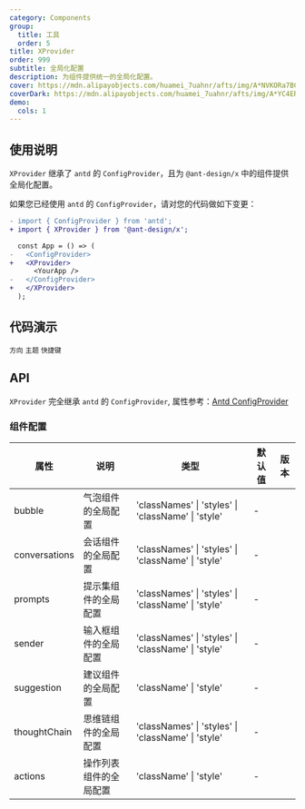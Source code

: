 ```yaml
---
category: Components
group:
  title: 工具
  order: 5
title: XProvider
order: 999
subtitle: 全局化配置
description: 为组件提供统一的全局化配置。
cover: https://mdn.alipayobjects.com/huamei_7uahnr/afts/img/A*NVKORa7BCVwAAAAAAAAAAAAADrJ8AQ/original
coverDark: https://mdn.alipayobjects.com/huamei_7uahnr/afts/img/A*YC4ERpGAddoAAAAAAAAAAAAADrJ8AQ/originaloriginal
demo:
  cols: 1
---
```


## 使用说明

`XProvider` 继承了 `antd` 的 `ConfigProvider`，且为 `@ant-design/x` 中的组件提供全局化配置。

如果您已经使用 `antd` 的 `ConfigProvider`，请对您的代码做如下变更：

```diff
- import { ConfigProvider } from 'antd';
+ import { XProvider } from '@ant-design/x';

  const App = () => (
-   <ConfigProvider>
+   <XProvider>
      <YourApp />
-   </ConfigProvider>
+   </XProvider>
  );
```

## 代码演示

<!-- prettier-ignore -->
<code src="./demo/direction.tsx" background="grey">方向</code>
<code src="./demo/theme.tsx" background="grey">主题</code>
<code src="./demo/shortcutKeys.tsx" background="grey">快捷键</code>
## API

`XProvider` 完全继承 `antd` 的 `ConfigProvider`, 属性参考：[Antd ConfigProvider](https://ant-design.antgroup.com/components/config-provider-cn#api)

### 组件配置

| 属性 | 说明 | 类型 | 默认值 | 版本 |
| --- | --- | --- | --- | --- |
| bubble | 气泡组件的全局配置 | 'classNames' \| 'styles' \| 'className' \| 'style' | - |  |
| conversations | 会话组件的全局配置 | 'classNames' \| 'styles' \| 'className' \| 'style' | - |  |
| prompts | 提示集组件的全局配置 | 'classNames' \| 'styles' \| 'className' \| 'style' | - |  |
| sender | 输入框组件的全局配置 | 'classNames' \| 'styles' \| 'className' \| 'style' | - |  |
| suggestion | 建议组件的全局配置 | 'className' \| 'style' | - |  |
| thoughtChain | 思维链组件的全局配置 | 'classNames' \| 'styles' \| 'className' \| 'style' | - |  |
| actions | 操作列表组件的全局配置 | 'className' \| 'style' | - |  |
